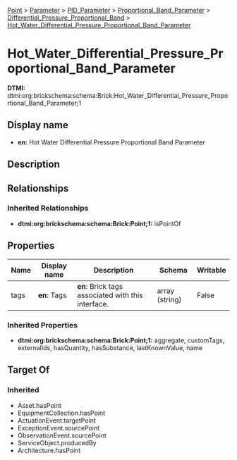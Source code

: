 [Point](../../../../Point.md) > [Parameter](../../../Parameter.md) > [PID_Parameter](../../PID_Parameter.md) > [Proportional_Band_Parameter](../Proportional_Band_Parameter.md) > [Differential_Pressure_Proportional_Band](Differential_Pressure_Proportional_Band.md) > [Hot_Water_Differential_Pressure_Proportional_Band_Parameter](.)
# Hot_Water_Differential_Pressure_Proportional_Band_Parameter
**DTMI:** dtmi:org:brickschema:schema:Brick:Hot_Water_Differential_Pressure_Proportional_Band_Parameter;1
## Display name
- **en:** Hot Water Differential Pressure Proportional Band Parameter
## Description
## Relationships
### Inherited Relationships
* **dtmi:org:brickschema:schema:Brick:Point;1:** isPointOf
## Properties
|Name|Display name|Description|Schema|Writable|
|-|-|-|-|-|
|tags|**en**: Tags|**en**: Brick tags associated with this interface.|array (string)|False|
### Inherited Properties
* **dtmi:org:brickschema:schema:Brick:Point;1:** aggregate, customTags, externalIds, hasQuantity, hasSubstance, lastKnownValue, name
## Target Of
### Inherited
* Asset.hasPoint
* EquipmentCollection.hasPoint
* ActuationEvent.targetPoint
* ExceptionEvent.sourcePoint
* ObservationEvent.sourcePoint
* ServiceObject.producedBy
* Architecture.hasPoint
